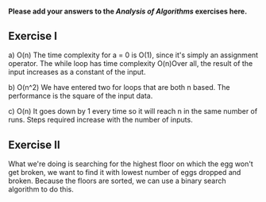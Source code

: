 #### Please add your answers to the ***Analysis of  Algorithms*** exercises here.

## Exercise I

a) O(n)
    The time complexity for a = 0 is O(1), since it's simply an assignment operator. The while loop has time complexity O(n)Over all, the result of the input increases as a constant of the input.


b) O(n^2)
 We have entered two for loops that are both n based. The performance is the square of the input data.


c) O(n) 
 It goes down by 1 every time so it will reach n in the same number of runs. Steps required increase with the number of inputs.

## Exercise II
 What we're doing is searching for the highest floor on which the egg won't get broken, 
 we want to find it with lowest number of eggs dropped and broken. Because the floors are sorted, we can use a binary search algorithm to do this.



